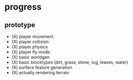 # progress

## prototype
- (X) player movement
- (X) player collision
- (X) player physics
- (X) player fly mode
- (X) basic worldgen
- (X) basic blocktypes (dirt, grass, stone, log, leaves, water)
- (X) surface feature generation
- (X) actually rendering terrain
